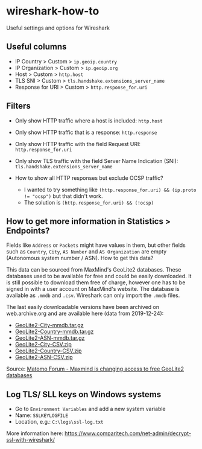 # wireshark-how-to
Useful settings and options for Wireshark

## Useful columns
* IP Country > Custom > `ip.geoip.country`
* IP Organization > Custom > `ip.geoip.org`
* Host > Custom > `http.host`
* TLS SNI > Custom > `tls.handshake.extensions_server_name`
* Response for URI > Custom > `http.response_for.uri`

## Filters

* Only show HTTP traffic where a host is included:
`http.host`

* Only show HTTP traffic that is a response:
`http.response`

* Only show HTTP traffic with the field Request URI:
`http.response_for.uri`

* Only show TLS traffic with the field Server Name Indication (SNI):
`tls.handshake.extensions_server_name`

* How to show all HTTP responses but exclude OCSP traffic?
  * I wanted to try something like `(http.response_for.uri) && (ip.proto != "ocsp")` but that didn't work.
  * The solution is `(http.response_for.uri) && (!ocsp)`


## How to get more information in Statistics > Endpoints?
Fields like `Address` or `Packets` might have values in them, but other fields such as `Country`, `City`, `AS Number` and `AS Organization` are empty (Autonomous system number / ASN). How to get this data?

This data can be sourced from MaxMind's GeoLite2 databases. These databases used to be available for free and could be easily downloaded. It is still possible to download them free of charge, however one has to be signed in with a user account on MaxMind's website. The database is available as `.mmdb` and `.csv`. Wireshark can only import the `.mmdb` files.

The last easily downloadable versions have been archived on web.archive.org and are available here (data from 2019-12-24):
* [GeoLite2-City-mmdb.tar.gz](https://web.archive.org/web/20191227182209/https://geolite.maxmind.com/download/geoip/database/GeoLite2-City.tar.gz)
* [GeoLite2-Country-mmdb.tar.gz](https://web.archive.org/web/20191227182412/https://geolite.maxmind.com/download/geoip/database/GeoLite2-Country.tar.gz)
* [GeoLite2-ASN-mmdb.tar.gz](https://web.archive.org/web/20191227182527/https://geolite.maxmind.com/download/geoip/database/GeoLite2-ASN.tar.gz)
* [GeoLite2-City-CSV.zip](https://web.archive.org/web/20191227182816/https://geolite.maxmind.com/download/geoip/database/GeoLite2-City-CSV.zip)
* [GeoLite2-Country-CSV.zip](https://web.archive.org/web/20191227183011/https://geolite.maxmind.com/download/geoip/database/GeoLite2-Country-CSV.zip)
* [GeoLite2-ASN-CSV.zip](https://web.archive.org/web/20191227183143/https://geolite.maxmind.com/download/geoip/database/GeoLite2-ASN-CSV.zip)

Source: [Matomo Forum - Maxmind is changing access to free GeoLite2 databases](https://forum.matomo.org/t/maxmind-is-changing-access-to-free-geolite2-databases/35439/3)


## Log TLS/ SLL keys on Windows systems
* Go to `Environment Variables` and add a new system variable
* Name: `SSLKEYLOGFILE`
* Location, e.g.: `C:\logs\ssl-log.txt`

More information here: https://www.comparitech.com/net-admin/decrypt-ssl-with-wireshark/
